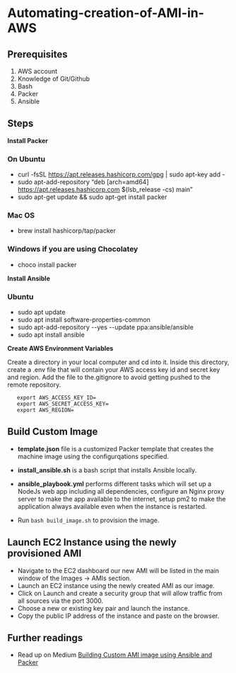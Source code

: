 # Automating-creation-of-AMI-in-AWS

## Prerequisites

1. AWS account
2. Knowledge of Git/Github
3. Bash
4. Packer
5. Ansible

## Steps

**Install Packer**
### On Ubuntu

* curl -fsSL https://apt.releases.hashicorp.com/gpg | sudo apt-key add -
* sudo apt-add-repository “deb [arch=amd64] https://apt.releases.hashicorp.com $(lsb_release -cs) main”
* sudo apt-get update && sudo apt-get install packer

### Mac OS
* brew install hashicorp/tap/packer

### Windows if you are using Chocolatey
* choco install packer

**Install Ansible**
### Ubuntu
* sudo apt update
* sudo apt install software-properties-common
* sudo apt-add-repository --yes --update ppa:ansible/ansible
* sudo apt install ansible

**Create AWS Environment Variables**

Create a directory in your local computer and cd into it. Inside this directory, create a .env file that will contain your AWS access key id and secret key and region. Add the file to the.gitignore to avoid getting pushed to the remote repository.
```
   export AWS_ACCESS_KEY_ID=
   export AWS_SECRET_ACCESS_KEY=
   export AWS_REGION=
```
## Build Custom Image 

* **template.json** file is a customized Packer template that creates the machine image using the configurqations specified.
* **install_ansible.sh** is a bash script that installs Ansible locally.
* **ansible_playbook.yml** performs different tasks which will set up a NodeJs web app including all dependencies, configure an Nginx proxy server to make the app available to the internet, setup pm2 to make the application always available even when the instance is restarted.

* Run `bash build_image.sh` to provision the image.

## Launch EC2 Instance using the newly provisioned AMI

* Navigate to the EC2 dashboard our new AMI will be listed in the main window of the Images -> AMIs section.
* Launch an EC2 instance using the newly created AMI as our image. 
* Click on Launch and create a security group that will allow traffic from all sources via the port 3000.
* Choose a new or existing key pair and launch the instance.
* Copy the public IP address of the instance and paste on the browser.

## Further readings

* Read up on Medium [Building Custom AMI image using Ansible and Packer](https://medium.com/@chiamakaobitube/building-custom-machine-image-using-ansible-packer-and-bash-in-aws-178b93d08136)

